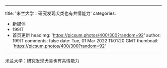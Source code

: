 
---
title: '米兰大学：研究发现犬类也有共情能力'
categories: 
 - 新媒体
 - 199IT
 - 首页更新
headimg: 'https://picsum.photos/400/300?random=92'
author: 199IT
comments: false
date: Tue, 01 Mar 2022 11:01:20 GMT
thumbnail: 'https://picsum.photos/400/300?random=92'
---

<div>   
米兰大学：研究发现犬类也有共情能力  
</div>
            